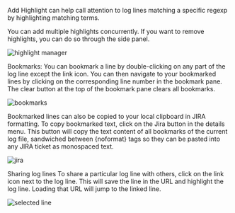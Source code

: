 Add Highlight can help call attention to log lines matching a specific regexp by highlighting matching terms. 

You can add multiple highlights concurrently. If you want to remove highlights, you can do so through the side panel.  

![highlight manager](https://user-images.githubusercontent.com/624531/207638301-25e579cd-fb4c-483a-aaf7-da0544833e6d.png)

Bookmarks:
You can bookmark a line by double-clicking on any part of the log line except the link icon. You can then navigate to your bookmarked lines by clicking on the corresponding line number in the bookmark pane.
The clear button at the top of the bookmark pane clears all bookmarks.

![bookmarks](https://user-images.githubusercontent.com/624531/207638338-cb3256f8-83bb-4a50-9e40-82cfff261020.png)

Bookmarked lines can also be copied to your local clipboard in JIRA formatting. To copy bookmarked text, click on the Jira button in the details menu. This button will copy the text content of all bookmarks of the current log file, sandwiched between {noformat} tags so they can be pasted into any JIRA ticket as monospaced text.

![jira](https://user-images.githubusercontent.com/624531/207638364-d9161fbb-1885-4d1a-9b33-f062165fd40f.png)

Sharing log lines
To share a particular log line with others, click on the link icon next to the log line. This will save the line in the URL and highlight the log line. Loading that URL will jump to the linked line.

![selected line](https://user-images.githubusercontent.com/624531/207638392-d75f9dd5-d898-41c0-b849-076238813b4c.png)
